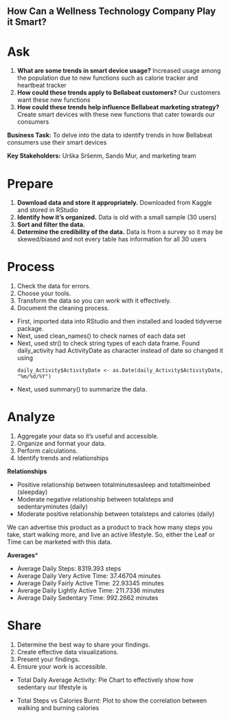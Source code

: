 ## How Can a Wellness Technology Company Play it Smart?

# Ask
1. **What are some trends in smart device usage?**
  Increased usage among the population due to new functions such as calorie tracker and heartbeat tracker
2. **How could these trends apply to Bellabeat customers?**
  Our customers want these new functions 
3. **How could these trends help influence Bellabeat marketing strategy?**
  Create smart devices with these new functions that cater towards our consumers

**Business Task:** To delve into the data to identify trends in how Bellabeat consumers use their smart devices

**Key Stakeholders:** Urška Sršenm, Sando Mur, and marketing team

# Prepare
1. **Download data and store it appropriately.**
Downloaded from Kaggle and stored in RStudio
2. **Identify how it’s organized.**
Data is old with a small sample (30 users)
3. **Sort and filter the data.** 
4. **Determine the credibility of the data.**
Data is from a survey so it may be skewed/biased and not every table has information for all 30 users

# Process
1. Check the data for errors.
2. Choose your tools.
3. Transform the data so you can work with it effectively.
4. Document the cleaning process.

- First, imported data into RStudio and then installed and loaded tidyverse package.
- Next, used clean_names() to check names of each data set
- Next, used str() to check string types of each data frame. Found daily_activity had ActivityDate as character instead of date so changed it using
  ```
  daily_Activity$ActivityDate <- as.Date(daily_Activity$ActivityDate, "%m/%d/%Y")
  ```
- Next, used summary() to summarize the data.

# Analyze
1. Aggregate your data so it’s useful and accessible.
2. Organize and format your data.
3. Perform calculations.
4. Identify trends and relationships

**Relationships**
- Positive relationship between totalminutesasleep and totaltimeinbed (sleepday)
- Moderate negative relationship between totalsteps and sedentaryminutes (daily)
- Moderate positive relationship between totalsteps and calories (daily)

We can advertise this product as a product to track how many steps you take, start walking more, and live an active lifestyle. So, either the Leaf or Time can be marketed with this data.

**Averages***
- Average Daily Steps: 8319.393 steps
- Average Daily Very Active Time: 37.46704 minutes
- Average Daily Fairly Active Time: 22.93345 minutes
- Average Daily Lightly Active Time: 211.7336 minutes
- Average Daily Sedentary Time: 992.2662 minutes

# Share
1. Determine the best way to share your findings.
2. Create effective data visualizations.
3. Present your findings.
4. Ensure your work is accessible.

- Total Daily Average Activity: Pie Chart to effectively show how sedentary our lifestyle is
  
- Total Steps vs Calories Burnt: Plot to show the correlation between walking and burning calories
  

